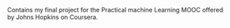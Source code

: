 Contains my final project for the Practical machine Learning MOOC offered by Johns Hopkins on Coursera.
